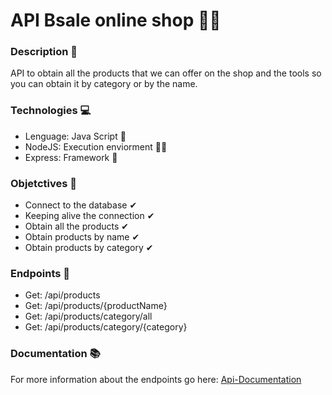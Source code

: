 # API Bsale online shop 🐱‍💻

### Description 📓
API to obtain all the products that we can offer on the shop and the tools so you can obtain it by category or by the name.
### Technologies 💻
- Lenguage: Java Script 👅
- NodeJS: Execution enviorment 🚵‍♂️
- Express: Framework 🚀
### Objetctives 🎯
- Connect to the database ✔
- Keeping alive the connection ✔
- Obtain all the products ✔
- Obtain products by name ✔
- Obtain products by category ✔
### Endpoints 🤖
- Get: /api/products
- Get: /api/products/{productName}
- Get: /api/products/category/all
- Get: /api/products/category/{category}
### Documentation 📚
For more information about the endpoints go here: [Api-Documentation](https://api-bsale-shop.herokuapp.com/docs/)